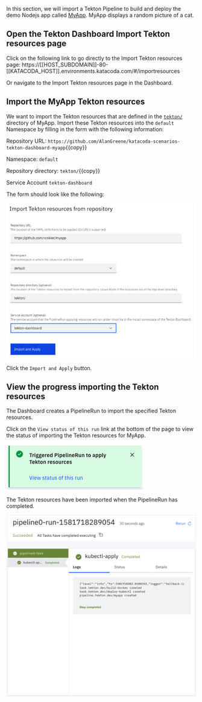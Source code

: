 In this section, we will import a Tekton Pipeline to build and deploy the
demo Nodejs app called [MyApp](https://github.com/AlanGreene/katacoda-scenarios-tekton-dashboard-myapp). MyApp displays
a random picture of a cat.

## Open the Tekton Dashboard Import Tekton resources page

Click on the following link to go directly to the Import Tekton resources page:
https://[[HOST_SUBDOMAIN]]-80-[[KATACODA_HOST]].environments.katacoda.com/#/importresources

Or navigate to the Import Tekton resources page in the Dashboard.

## Import the MyApp Tekton resources

We want to import the Tekton resources that are defined in the
[`tekton/`](https://github.com/AlanGreene/katacoda-scenarios-tekton-dashboard-myapp/tree/master/tekton) directory of
MyApp. Import these Tekton resources into the `default` Namespace by
filling in the form with the following information:

Repository URL: `https://github.com/AlanGreene/katacoda-scenarios-tekton-dashboard-myapp`{{copy}}

Namespace: `default`

Repository directory: `tekton/`{{copy}}

Service Account `tekton-dashboard`

The form should look like the following:

![Import Tekton resources screenshot.](https://raw.githubusercontent.com/AlanGreene/katacoda-scenarios/master/tekton-dashboard/images/import-tekton-resources.png)

Click the `Import and Apply` button.

## View the progress importing the Tekton resources

The Dashboard creates a PipelineRun to import the specified Tekton resources.

Click on the `View status of this run` link at the bottom of the page to view
the status of importing the Tekton resources for MyApp.

![View status of importing Tekton resources screenshot.](https://raw.githubusercontent.com/AlanGreene/katacoda-scenarios/master/tekton-dashboard/images/view-status-of-pipeline0.png)

The Tekton resources have been imported when the PipelineRun has completed.

![Import Tekton resources PipelineRun logs screenshot.](https://raw.githubusercontent.com/AlanGreene/katacoda-scenarios/master/tekton-dashboard/images/import-pipelinerun-logs.png)
